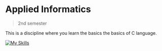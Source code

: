 # Applied Informatics

> 2nd semester

This is a discipline where you learn the basics the basics of C language.

[![My Skills](https://skillicons.dev/icons?i=c)](https://devdocs.io/c/)
